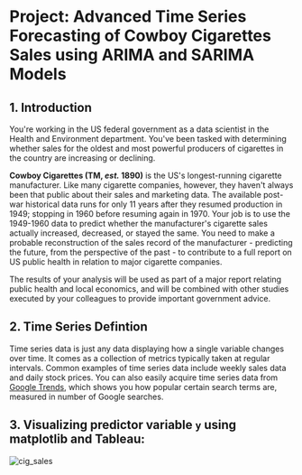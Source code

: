 # Project: Advanced Time Series Forecasting of Cowboy Cigarettes Sales using ARIMA and SARIMA Models

## 1. Introduction

You're working in the US federal government as a data scientist in the Health and Environment department. You've been tasked with determining whether sales for the oldest and most powerful producers of cigarettes in the country are increasing or declining. 

**Cowboy Cigarettes (TM, *est.* 1890)** is the US's longest-running cigarette manufacturer. Like many cigarette companies, however, they haven't always been that public about their sales and marketing data. The available post-war historical data runs for only 11 years after they resumed production in 1949; stopping in 1960 before resuming again in 1970. Your job is to use the 1949-1960 data to predict whether the manufacturer's cigarette sales actually increased, decreased, or stayed the same. You need to make a probable reconstruction of the sales record of the manufacturer - predicting the future, from the perspective of the past - to contribute to a full report on US public health in relation to major cigarette companies. 

The results of your analysis will be used as part of a major report relating public health and local economics, and will be combined with other studies executed by your colleagues to provide important government advice. 

## 2. Time Series Defintion

Time series data is just any data displaying how a single variable changes over time. It comes as a collection of metrics typically taken at regular intervals. Common examples of time series data include weekly sales data and daily stock prices. You can also easily acquire time series data from [Google Trends](https://trends.google.com/trends/?geo=US), which shows you how popular certain search terms are, measured in number of Google searches. 

## 3. Visualizing predictor variable <code>**y**</code> using **matplotlib** and **Tableau**:


![cig_sales](https://user-images.githubusercontent.com/67468718/109412776-cbeb1500-795e-11eb-9c40-789b9cc6a37e.JPG)

